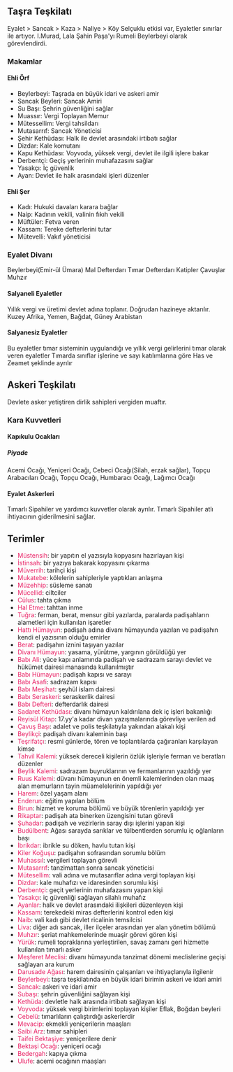 ## Taşra Teşkilatı
Eyalet > Sancak > Kaza > Naliye > Köy
Selçuklu etkisi var, Eyaletler sınırlar ile artıyor. I.Murad, Lala Şahin Paşa'yı Rumeli Beylerbeyi olarak görevlendirdi.

### Makamlar

#### Ehli Örf

- Beylerbeyi: Taşrada en büyük idari ve askeri amir
- Sancak Beyleri: Sancak Amiri
- Su Başı: Şehrin güvenliğini sağlar
- Muassır: Vergi Toplayan Memur
- Mütessellim: Vergi tahsildarı
- Mutasarrıf: Sancak Yöneticisi
- Şehir Kethüdası: Halk ile devlet arasındaki irtibatı sağlar
- Dizdar: Kale komutanı
- Kapu Kethüdası: Voyvoda, yüksek vergi, devlet ile ilgili işlere bakar
- Derbentçi: Geçiş yerlerinin muhafazasını sağlar
- Yasakçı: İç güvenlik
- Ayan: Devlet ile halk arasındaki işleri düzenler

#### Ehli Şer
- Kadı: Hukuki davaları karara bağlar
- Naip: Kadının vekili, valinin fıkıh vekili
- Müftüler: Fetva veren
- Kassam: Tereke defterlerini tutar
- Mütevelli: Vakıf yöneticisi

### Eyalet Divanı
Beylerbeyi(Emir-ül Ümara)
Mal Defterdarı
Tımar Defterdarı
Katipler
Çavuşlar
Muhzır

#### Salyaneli Eyaletler
Yıllık vergi ve üretimi devlet adına toplanır. Doğrudan hazineye aktarılır.
Kuzey Afrika, Yemen, Bağdat, Güney Arabistan

#### Salyanesiz Eyaletler
Bu eyaletler tımar sisteminin uygulandığı ve yıllık vergi gelirlerini tımar olarak veren eyaletler
Tımarda sınıflar işlerine ve sayı katılımlarına göre Has ve Zeamet şeklinde ayrılır

## Askeri Teşkilatı
Devlete asker yetiştiren dirlik sahipleri vergiden muaftır.

### Kara Kuvvetleri
#### Kapıkulu Ocakları
##### Piyade
Acemi Ocağı, Yeniçeri Ocağı, Cebeci Ocağı(Silah, erzak sağlar), Topçu Arabacıları Ocağı, Topçu Ocağı, Humbaracı Ocağı, Lağımcı Ocağı

#### Eyalet Askerleri
Tımarlı Sipahiler ve yardımcı kuvvetler olarak ayrılır. Tımarlı Sipahiler atlı ihtiyacının giderilmesini sağlar.

## Terimler
- <span style='color:#e91e63'>Müstensih</span>: bir yapıtın el yazısıyla kopyasını hazırlayan kişi
- <span style='color:#e91e63'>İstinsah</span>: bir yazıya bakarak kopyasını çıkarma
- <span style='color:#e91e63'>Müverrih</span>: tarihçi kişi
- <span style='color:#e91e63'>Mukatebe</span>: kölelerin sahipleriyle yaptıkları anlaşma
- <span style='color:#e91e63'>Müzehhip</span>: süsleme sanatı
- <span style='color:#e91e63'>Mücellid</span>: ciltciler
- <span style='color:#e91e63'>Cülus</span>: tahta çıkma
- <span style='color:#e91e63'>Hal Etme</span>: tahttan inme
- <span style='color:#e91e63'>Tuğra</span>: ferman, berat, mensur gibi yazılarda, paralarda padişahların alametleri için kullanılan işaretler
- <span style='color:#e91e63'>Hattı Hümayun</span>: padişah adına divanı hümayunda yazılan ve padişahın kendi el yazısının olduğu emirler
- <span style='color:#e91e63'>Berat</span>: padişahın iznini taşıyan yazılar
- <span style='color:#e91e63'>Divanı Hümayun</span>: yasama, yürütme, yargının görüldüğü yer
- <span style='color:#e91e63'>Babı Ali</span>: yüce kapı anlamında padişah ve sadrazam sarayı devlet ve hükümet dairesi manasında kullanılmıştır
- <span style='color:#e91e63'>Babı Hümayun</span>: padişah kapısı ve sarayı
- <span style='color:#e91e63'>Babı Asafi</span>: sadrazam kapısı
- <span style='color:#e91e63'>Babı Meşihat</span>: şeyhül islam dairesi
- <span style='color:#e91e63'>Babı Seraskeri</span>: seraskerlik dairesi
- <span style='color:#e91e63'>Babı Defteri</span>: defterdarlık dairesi
- <span style='color:#e91e63'>Sadaret Kethüdası</span>: divanı hümayun kaldırılana dek iç işleri bakanlığı
- <span style='color:#e91e63'>Reyisül Kitap</span>: 17.yy'a kadar divan yazışmalarında görevliye verilen ad
- <span style='color:#e91e63'>Çavuş Başı</span>: adalet ve polis teşkilatıyla yakından alakalı kişi
- <span style='color:#e91e63'>Beylikçi</span>: padişah divanı kaleminin başı
- <span style='color:#e91e63'>Teşrifatçı</span>: resmi günlerde, tören ve toplantılarda çağıranları karşılayan kimse
- <span style='color:#e91e63'>Tahvil Kalemi</span>: yüksek dereceli kişilerin özlük işleriyle ferman ve beratları düzenler
- <span style='color:#e91e63'>Beylik Kalemi</span>: sadrazam buyruklarının ve fermanlarının yazıldığı yer
- <span style='color:#e91e63'>Ruus Kalemi</span>: düvanı hümayunun en önemli kalemlerinden olan maaş alan memurların tayin müamelelerinin yapıldığı yer
- <span style='color:#e91e63'>Harem</span>: özel yaşam alanı
- <span style='color:#e91e63'>Enderun</span>: eğitim yapılan bölüm
- <span style='color:#e91e63'>Birun</span>: hizmet ve koruma bölümü ve büyük törenlerin yapıldığı yer
- <span style='color:#e91e63'>Rikaptar</span>: padişah ata binerken üzengisini tutan görevli
- <span style='color:#e91e63'>Şuhadar</span>: padişah ve vezirlerin saray dışı işlerini yapan kişi
- <span style='color:#e91e63'>Budülbent</span>: Ağası sarayda sarıklar ve tülbentlerden sorumlu iç oğlanların başı
- <span style='color:#e91e63'>İbrikdar</span>: ibrikle su döken, havlu tutan kişi
- <span style='color:#e91e63'>Kiler Koğuşu</span>: padişahın sofrasından sorumlu bölüm
- <span style='color:#e91e63'>Muhassıl</span>: vergileri toplayan görevli
- <span style='color:#e91e63'>Mutasarrıf</span>: tanzimattan sonra sancak yöneticisi
- <span style='color:#e91e63'>Mütesellim</span>: vali adına ve mutasarıflar adına vergi toplayan kişi
- <span style='color:#e91e63'>Dizdar</span>: kale muhafızı ve idaresinden sorumlu kişi
- <span style='color:#e91e63'>Derbentçi</span>: geçit yerlerinin muhafazasını yapan kişi
- <span style='color:#e91e63'>Yasakçı</span>: iç güvenliği sağlayan silahlı muhafız
- <span style='color:#e91e63'>Ayanlar</span>: halk ve devlet arasındaki ilişkileri düzenleyen kişi
- <span style='color:#e91e63'>Kassam</span>: terekedeki miras defterlerini kontrol eden kişi
- <span style='color:#e91e63'>Naib</span>: vali kadı gibi devlet ricalinin temsilcisi
- <span style='color:#e91e63'>Liva</span>: diğer adı sancak, iller ilçeler arasından yer alan yönetim bölümü
- <span style='color:#e91e63'>Muhzır</span>: şeriat mahkemelerinde muaşir görevi gören kişi
- <span style='color:#e91e63'>Yürük</span>: rumeli topraklarına yerleştirilen, savaş zamanı geri hizmette kullanılan tımarlı asker
- <span style='color:#e91e63'>Meşferet Meclisi</span>: divanı hümayunda tanzimat dönemi meclislerine geçişi sağlayan ara kurum
- <span style='color:#e91e63'>Darusade Ağası</span>: harem dairesinin çalışanları ve ihtiyaçlarıyla ilgilenir
- <span style='color:#e91e63'>Beylerbeyi</span>: taşra teşkilatında en büyük idari birimin askeri ve idari amiri
- <span style='color:#e91e63'>Sancak</span>: askeri ve idari amir
- <span style='color:#e91e63'>Subaşı</span>: şehrin güvenliğini sağlayan kişi
- <span style='color:#e91e63'>Kethüda</span>: devletle halk arasında irtibatı sağlayan kişi
- <span style='color:#e91e63'>Voyvoda</span>: yüksek vergi birimlerini toplayan kişiler Eflak, Boğdan beyleri
- <span style='color:#e91e63'>Cebelü</span>: tımarlıların çalıştırdığı askerlerdir
- <span style='color:#e91e63'>Mevacip</span>: ekmekli yeniçerilerin maaşları
- <span style='color:#e91e63'>Saibi Arz</span>: tımar sahipleri
- <span style='color:#e91e63'>Taifei Bektaşiye</span>: yeniçerilere denir
- <span style='color:#e91e63'>Bektaşi Ocağı</span>: yeniçeri ocağı
- <span style='color:#e91e63'>Bedergah</span>: kapıya çıkma
- <span style='color:#e91e63'>Ulufe</span>: acemi ocağının maaşları
